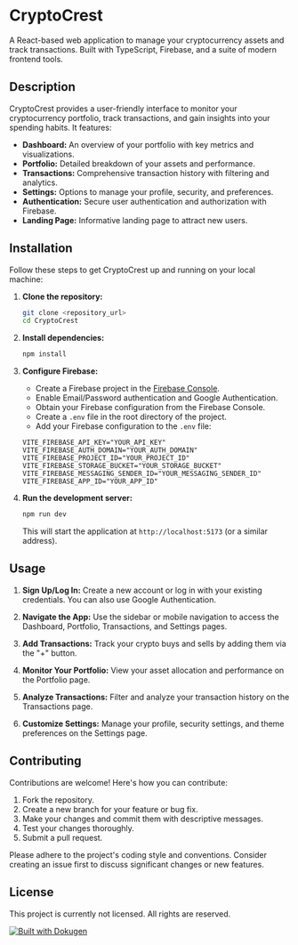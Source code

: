 # CryptoCrest

A React-based web application to manage your cryptocurrency assets and track transactions. Built with TypeScript, Firebase, and a suite of modern frontend tools.

## Description

CryptoCrest provides a user-friendly interface to monitor your cryptocurrency portfolio, track transactions, and gain insights into your spending habits. It features:

*   **Dashboard:** An overview of your portfolio with key metrics and visualizations.
*   **Portfolio:** Detailed breakdown of your assets and performance.
*   **Transactions:** Comprehensive transaction history with filtering and analytics.
*   **Settings:** Options to manage your profile, security, and preferences.
*   **Authentication:** Secure user authentication and authorization with Firebase.
*   **Landing Page:** Informative landing page to attract new users.

## Installation

Follow these steps to get CryptoCrest up and running on your local machine:

1.  **Clone the repository:**

    ```bash
    git clone <repository_url>
    cd CryptoCrest
    ```

2.  **Install dependencies:**

    ```bash
    npm install
    ```

3.  **Configure Firebase:**

    *   Create a Firebase project in the [Firebase Console](https://console.firebase.google.com/).
    *   Enable Email/Password authentication and Google Authentication.
    *   Obtain your Firebase configuration from the Firebase Console.
    *   Create a `.env` file in the root directory of the project.
    *   Add your Firebase configuration to the `.env` file:

    ```
    VITE_FIREBASE_API_KEY="YOUR_API_KEY"
    VITE_FIREBASE_AUTH_DOMAIN="YOUR_AUTH_DOMAIN"
    VITE_FIREBASE_PROJECT_ID="YOUR_PROJECT_ID"
    VITE_FIREBASE_STORAGE_BUCKET="YOUR_STORAGE_BUCKET"
    VITE_FIREBASE_MESSAGING_SENDER_ID="YOUR_MESSAGING_SENDER_ID"
    VITE_FIREBASE_APP_ID="YOUR_APP_ID"
    ```

4.  **Run the development server:**

    ```bash
    npm run dev
    ```

    This will start the application at `http://localhost:5173` (or a similar address).

## Usage

1.  **Sign Up/Log In:**  Create a new account or log in with your existing credentials.  You can also use Google Authentication.

2.  **Navigate the App:** Use the sidebar or mobile navigation to access the Dashboard, Portfolio, Transactions, and Settings pages.

3.  **Add Transactions:** Track your crypto buys and sells by adding them via the "+" button.

4.  **Monitor Your Portfolio:** View your asset allocation and performance on the Portfolio page.

5.  **Analyze Transactions:** Filter and analyze your transaction history on the Transactions page.

6.  **Customize Settings:** Manage your profile, security settings, and theme preferences on the Settings page.

## Contributing

Contributions are welcome! Here's how you can contribute:

1.  Fork the repository.
2.  Create a new branch for your feature or bug fix.
3.  Make your changes and commit them with descriptive messages.
4.  Test your changes thoroughly.
5.  Submit a pull request.

Please adhere to the project's coding style and conventions.  Consider creating an issue first to discuss significant changes or new features.

## License

This project is currently not licensed. All rights are reserved.

[![Built with Dokugen](https://img.shields.io/badge/Built%20with-Dokugen-brightgreen)](https://github.com/samueltuoyo15/Dokugen)
